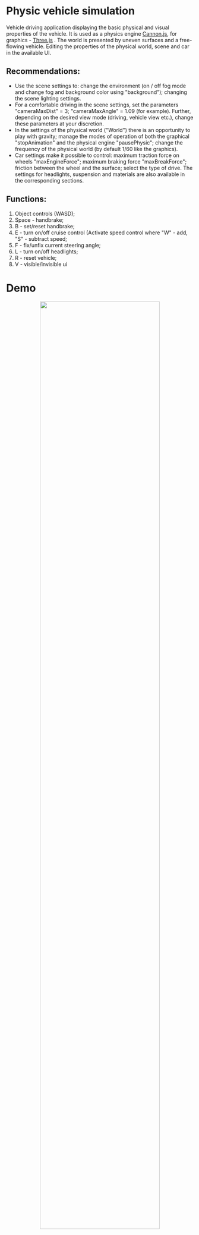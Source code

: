 ﻿
# Physic vehicle simulation 

Vehicle driving application displaying the basic physical and visual properties of the vehicle. It is used as a physics engine [Cannon.js](https://schteppe.github.io/cannon.js/), for graphics - [Three.js](https://threejs.org/) . 
The world is presented by uneven surfaces and a free-flowing vehicle. Editing the properties of the physical world, scene and car in the available UI.

## Recommendations: 
- Use the scene settings to: change the environment (on / off fog mode and change fog and background color using "background"); changing the scene lighting settings.
- For a comfortable driving in the scene settings, set the parameters "cameraMaxDist" = 3; "cameraMaxAngle" = 1.09 (for example). Further, depending on the desired view mode (driving, vehicle view etc.), change these parameters at your discretion.
- In the settings of the physical world ("World") there is an opportunity to play with gravity; manage the modes of operation of both the graphical "stopAnimation" and the physical engine "pausePhysic"; change the frequency of the physical world (by default 1/60 like the graphics).
- Car settings make it possible to control: maximum traction force on wheels "maxEngineForce"; maximum braking force "maxBreakForce"; friction between the wheel and the surface; select the type of drive. The settings for headlights, suspension and materials are also available in the corresponding sections.

## Functions:
1. Object controls (WASD);
2. Space - handbrake;
3. B - set/reset handbrake;
4. E - turn on/off cruise control (Activate speed control where "W" - add, "S" - subtract speed;
5. F - fix/unfix current steering angle; 
6. L - turn on/off headlights;
7. R - reset vehicle;
8. V - visible/invisible ui

# Demo 
 <p align="center">
<img src="/gif/intro.gif" width="80%"></p>
<h2 align="center"><a  href="https://physic-vehicle-model.herokuapp.com/">LIVE DEMO</a></h2>
 
# Usage 
From root project install modules:

    npm run install
    
To run dev server use: 

    npm run start

# Structure 
Application flow chart:

```mermaid
graph LR
H(body) --> F
I(wheels)--> F
F(Vehicle) --> E
G(Ground) --> E
E(Actors) --> C
E(Actors) --> D
B(UI) --> A
C(Graphic) --> A
D(Physic) --> A
A[Vehicle film/Current scene]
```

# Docs 

- [Three.js](https://threejs.org/) 
- [Cannon.js](https://schteppe.github.io/cannon.js/)



